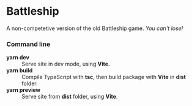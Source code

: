 # Battleship
A non-competetive version of the old Battleship game. <i>You can't lose!</i>

### Command line
<dl>
<dt><b>yarn dev</b></dt><dd>Serve site in dev mode, using <b>Vite.</b></dd>
<dt><b>yarn build</b></dt><dd>Compile TypeScript with <b>tsc</b>, then build package with <b>Vite</b> in <b>dist</b> folder.</dd>
<dt><b>yarn preview</b></dt><dd>Serve site from <b>dist</b> folder, using <b>Vite</b>.</dd>
</dl>